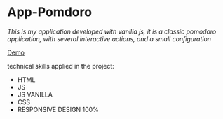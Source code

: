# App-Pomdoro

_This is my application developed with vanilla js, it is a classic pomodoro application, with several interactive actions, and a small configuration_

[Demo](https://tomasdnlaranda.github.io/pomodoro-app////)

technical skills applied in the project:

* HTML 
* JS 
* JS VANILLA
* CSS
* RESPONSIVE DESIGN 100%
